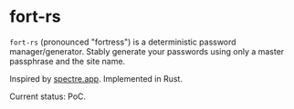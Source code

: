 # fort-rs

`fort-rs` (pronounced "fortress") is a deterministic password manager/generator. Stably generate your passwords using only a master passphrase and the site name.

Inspired by [spectre.app](https://spectre.app). Implemented in Rust.

Current status: PoC.
